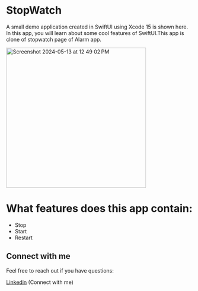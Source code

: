 # StopWatch

A small demo application created in SwiftUI using Xcode 15 is shown here. In this app, you will learn about some cool features of SwiftUI.This app is clone of stopwatch page of Alarm app.

<img width="377" alt="Screenshot 2024-05-13 at 12 49 02 PM" src="https://github.com/HARPREET011992/StopWatch/assets/39591644/e19c29e3-a2cf-4a9f-9250-1171b86f7c48">

# What features does this app contain:

- Stop 
- Start 
- Restart 


## Connect with me

Feel free to reach out if you have questions:

[Linkedin](https://www.linkedin.com/in/harpreet-kaur-609249120/) (Connect with me)

